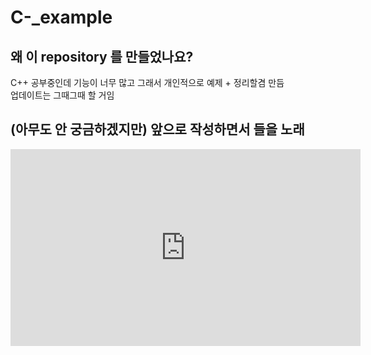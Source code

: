 # C-_example
## 왜 이 repository 를 만들었나요?
C++ 공부중인데 기능이 너무 많고 그래서 개인적으로 예제 + 정리할겸 만듬  
업데이트는 그때그때 할 거임  
## (아무도 안 궁금하겠지만) 앞으로 작성하면서 들을 노래
<iframe width="560" height="315" src="https://www.youtube.com/embed/Fm5iP0S1z9w" frameborder="0" allow="autoplay; encrypted-media" allowfullscreen></iframe>
